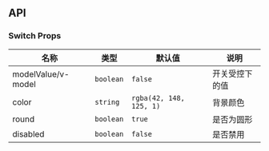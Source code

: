 ## API

### Switch Props

| 名称                | 类型      | 默认值                  | 说明           |
| ------------------- | --------- | ----------------------- | -------------- |
| modelValue\/v-model | `boolean` | `false`                 | 开关受控下的值 |
| color               | `string`  | `rgba(42, 148, 125, 1)` | 背景颜色       |
| round               | `boolean` | `true`                  | 是否为圆形     |
| disabled            | `boolean` | `false`                 | 是否禁用       |
